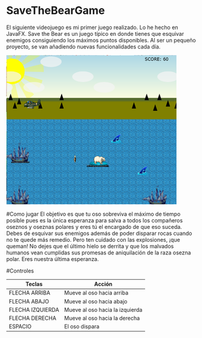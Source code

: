 # SaveTheBearGame
El siguiente videojuego es mi primer juego realizado. Lo he hecho en JavaFX.
Save the Bear es un juego típico en donde tienes que esquivar enemigos consiguiendo los máximos puntos disponibles. Al ser un pequeño proyecto, se van añadiendo nuevas funcionalidades cada día.

<img src="https://github.com/antoiba86/SaveTheBearGame/blob/master/src/img/fondoinstrucciones.png" width="450">

#Como jugar
El objetivo es que tu oso sobreviva el máximo de tiempo posible pues es la única esperanza para salva a todos los compañeros oseznos y oseznas polares y eres tú el encargado de que eso suceda. Debes de esquivar sus enemigos además de poder disparar rocas cuando no te quede más remedio. Pero ten cuidado con las explosiones, ¡que queman!
No dejes que el último hielo se derrita y que los malvados humanos vean cumplidas sus promesas de aniquilación de la raza osezna polar.
Eres nuestra última esperanza.

#Controles

<table>
  <thead>
    <th>Teclas</th>
    <th>Acción</th>
  </thead>
  <tbody>
    <tr>
      <td>FLECHA ARRIBA</td>
      <td>Mueve al oso hacia arriba</td>
    </tr>
    <tr>
      <td>FLECHA ABAJO</td>
      <td>Mueve al oso hacia abajo</td>
    </tr>
    <tr>
      <td>FLECHA IZQUIERDA</td>
      <td>Mueve al oso hacia la izquierda</td>
    </tr>
    <tr>
      <td>FLECHA DERECHA</td>
      <td>Mueve al oso hacia la derecha</td>
    </tr>
    <tr>
      <td>ESPACIO</td>
      <td>El oso dispara</td>
    </tr>
  </tbody>
</table>
